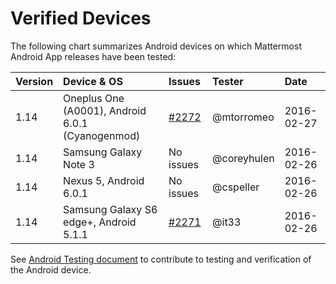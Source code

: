 # Verified Devices 

The following chart summarizes Android devices on which Mattermost Android App releases have been tested: 

| Version | Device & OS | Issues | Tester | Date | 
|:--- |:--- |:--- |:--- |:--- |
| 1.14 | Oneplus One (A0001), Android 6.0.1 (Cyanogenmod) | [#2272](https://github.com/mattermost/platform/issues/2272) | @mtorromeo | 2016-02-27 |  
| 1.14 | Samsung Galaxy Note 3   | No issues  | @coreyhulen | 2016-02-26 | 
| 1.14 | Nexus 5, Android 6.0.1    | No issues  | @cspeller | 2016-02-26 |  
| 1.14 | Samsung Galaxy S6 edge+, Android 5.1.1 | [#2271](https://github.com/mattermost/platform/issues/2271) | @it33 | 2016-02-26 | 

See [Android Testing document](https://github.com/mattermost/android/tree/test-process) to contribute to testing and verification of the Android device. 
